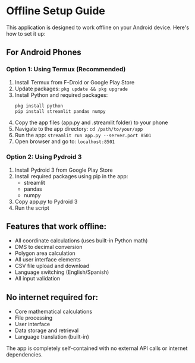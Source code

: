 # Offline Setup Guide

This application is designed to work offline on your Android device. Here's how to set it up:

## For Android Phones

### Option 1: Using Termux (Recommended)
1. Install Termux from F-Droid or Google Play Store
2. Update packages: `pkg update && pkg upgrade`
3. Install Python and required packages:
   ```bash
   pkg install python
   pip install streamlit pandas numpy
   ```
4. Copy the app files (app.py and .streamlit folder) to your phone
5. Navigate to the app directory: `cd /path/to/your/app`
6. Run the app: `streamlit run app.py --server.port 8501`
7. Open browser and go to: `localhost:8501`

### Option 2: Using Pydroid 3
1. Install Pydroid 3 from Google Play Store
2. Install required packages using pip in the app:
   - streamlit
   - pandas  
   - numpy
3. Copy app.py to Pydroid 3
4. Run the script

## Features that work offline:
- All coordinate calculations (uses built-in Python math)
- DMS to decimal conversion
- Polygon area calculation
- All user interface elements
- CSV file upload and download
- Language switching (English/Spanish)
- All input validation

## No internet required for:
- Core mathematical calculations
- File processing
- User interface
- Data storage and retrieval
- Language translation (built-in)

The app is completely self-contained with no external API calls or internet dependencies.